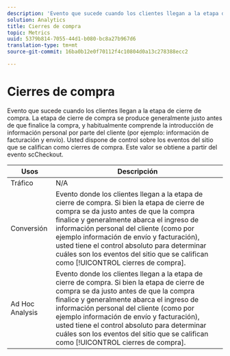```yaml
---
description: 'Evento que sucede cuando los clientes llegan a la etapa de cierre de compra. La etapa de cierre de compra se produce generalmente justo antes de que finalice la compra, y habitualmente comprende la introducción de información personal por parte del cliente (por ejemplo: información de facturación y envío). Usted dispone de control sobre los eventos del sitio que se califican como cierres de compra. Este valor se obtiene a partir del evento scCheckout.'
solution: Analytics
title: Cierres de compra
topic: Metrics
uuid: 5379b814-7055-44d1-b080-bc8a27b967d6
translation-type: tm+mt
source-git-commit: 16ba0b12e0f70112f4c10804d0a13c278388ecc2

---
```



# Cierres de compra

Evento que sucede cuando los clientes llegan a la etapa de cierre de compra. La etapa de cierre de compra se produce generalmente justo antes de que finalice la compra, y habitualmente comprende la introducción de información personal por parte del cliente (por ejemplo: información de facturación y envío). Usted dispone de control sobre los eventos del sitio que se califican como cierres de compra. Este valor se obtiene a partir del evento scCheckout.

| Usos | Descripción |
|---|---|
| Tráfico | N/A |
| Conversión | Evento donde los clientes llegan a la etapa de cierre de compra. Si bien la etapa de cierre de compra se da justo antes de que la compra finalice y generalmente abarca el ingreso de información personal del cliente (como por ejemplo información de envío y facturación), usted tiene el control absoluto para determinar cuáles son los eventos del sitio que se califican como [!UICONTROL cierres de compra]. |
| Ad Hoc Analysis  | Evento donde los clientes llegan a la etapa de cierre de compra. Si bien la etapa de cierre de compra se da justo antes de que la compra finalice y generalmente abarca el ingreso de información personal del cliente (como por ejemplo información de envío y facturación), usted tiene el control absoluto para determinar cuáles son los eventos del sitio que se califican como [!UICONTROL cierres de compra]. |

